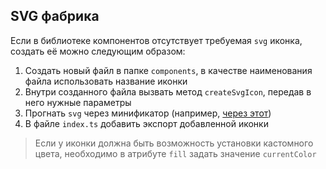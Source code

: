 ## SVG фабрика

Если в библиотеке компонентов отсутствует требуемая `svg` иконка, создать её можно следующим образом:

1. Создать новый файл в папке `components`, в качестве наименования файла использовать название иконки
2. Внутри созданного файла вызвать метод `createSvgIcon`, передав в него нужные параметры
3. Прогнать `svg` через минификатор (например, [через этот](https://jakearchibald.github.io/svgomg/))
4. В файле `index.ts` добавить экспорт добавленной иконки

> Если у иконки должна быть возможность установки кастомного цвета, необходимо в атрибуте `fill` задать значение `currentColor`
